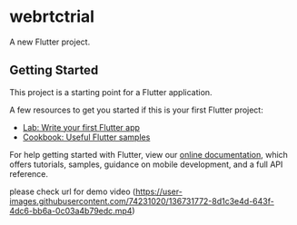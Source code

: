 # webrtctrial

A new Flutter project.

## Getting Started

This project is a starting point for a Flutter application.

A few resources to get you started if this is your first Flutter project:

- [Lab: Write your first Flutter app](https://flutter.dev/docs/get-started/codelab)
- [Cookbook: Useful Flutter samples](https://flutter.dev/docs/cookbook)

For help getting started with Flutter, view our
[online documentation](https://flutter.dev/docs), which offers tutorials,
samples, guidance on mobile development, and a full API reference.

please check url for demo video (https://user-images.githubusercontent.com/74231020/136731772-8d1c3e4d-643f-4dc6-bb6a-0c03a4b79edc.mp4)
